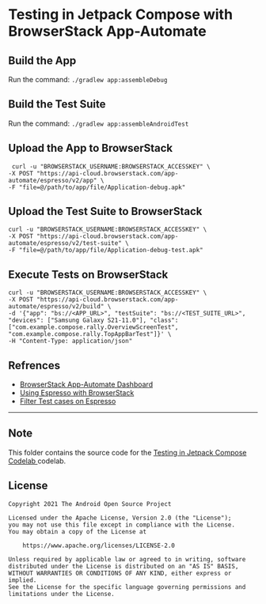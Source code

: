 # Testing in Jetpack Compose with BrowserStack App-Automate

## Build the App

Run the command:
`./gradlew app:assembleDebug`

## Build the Test Suite

Run the command:
`./gradlew app:assembleAndroidTest`

## Upload the App to BrowserStack

```shell
 curl -u "BROWSERSTACK_USERNAME:BROWSERSTACK_ACCESSKEY" \
-X POST "https://api-cloud.browserstack.com/app-automate/espresso/v2/app" \
-F "file=@/path/to/app/file/Application-debug.apk"
```

## Upload the Test Suite to BrowserStack

```shell
curl -u "BROWSERSTACK_USERNAME:BROWSERSTACK_ACCESSKEY" \
-X POST "https://api-cloud.browserstack.com/app-automate/espresso/v2/test-suite" \
-F "file=@/path/to/app/file/Application-debug-test.apk"
```

## Execute Tests on BrowserStack

```shell
curl -u "BROWSERSTACK_USERNAME:BROWSERSTACK_ACCESSKEY" \
-X POST "https://api-cloud.browserstack.com/app-automate/espresso/v2/build" \
-d '{"app": "bs://<APP_URL>", "testSuite": "bs://<TEST_SUITE_URL>", "devices": ["Samsung Galaxy S21-11.0"], "class": ["com.example.compose.rally.OverviewScreenTest", "com.example.compose.rally.TopAppBarTest"]}' \
-H "Content-Type: application/json"
```

## Refrences

- [BrowserStack App-Automate Dashboard](https://app-automate.browserstack.com/dashboard/v2/)
- [Using Espresso with BrowserStack](https://www.browserstack.com/app-automate/espresso/get-started)
- [Filter Test cases on Espresso](https://www.browserstack.com/docs/app-automate/espresso/select-test-cases)

---

## Note

This folder contains the source code for the
[Testing in Jetpack Compose Codelab ](https://developer.android.com/codelabs/jetpack-compose-testing)
codelab.

## License

```
Copyright 2021 The Android Open Source Project

Licensed under the Apache License, Version 2.0 (the "License");
you may not use this file except in compliance with the License.
You may obtain a copy of the License at

    https://www.apache.org/licenses/LICENSE-2.0

Unless required by applicable law or agreed to in writing, software
distributed under the License is distributed on an "AS IS" BASIS,
WITHOUT WARRANTIES OR CONDITIONS OF ANY KIND, either express or implied.
See the License for the specific language governing permissions and
limitations under the License.
```
